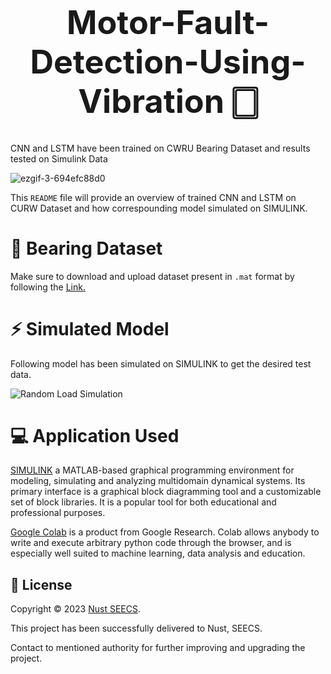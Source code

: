 

<h1 align="center" style="font-size: 52px;" > Motor-Fault-Detection-Using-Vibration 🀆 </h1>

CNN and LSTM have been trained on CWRU Bearing Dataset and results tested on Simulink Data

![ezgif-3-694efc88d0](https://github.com/fsaad06/Motor-Fault-Detection-Using-Vibration/assets/120924743/2fd5ca40-bf32-4533-9da6-3de66756e836)


This `README` file will provide an overview of trained CNN and LSTM on CURW Dataset and how correspounding model simulated on SIMULINK.


# 🚀 Bearing Dataset 

Make sure to download and upload dataset present in `.mat` format by following the [Link.](https://engineering.case.edu/bearingdatacenter/download-data-file)


# ⚡ Simulated Model 

  Following model has been simulated on SIMULINK to get the desired test data.
  
![Random Load Simulation](https://github.com/fsaad06/Motor-Fault-Detection-Using-Vibration/assets/120924743/8e807e5c-d7ee-4725-85f5-a5a2c1fabf50)

 

# 💻 Application Used
  [SIMULINK](https://www.mathworks.com/products/simulink.html#:~:text=Simulink%20is%20a%20block%20diagram,and%20deploy%20without%20writing%20code.) a MATLAB-based graphical programming environment for modeling, simulating and analyzing multidomain dynamical systems. Its primary interface is a graphical block diagramming tool and a customizable set of block libraries. It is a popular tool for both educational and professional purposes.

  [Google Colab](https://research.google.com/colaboratory/) is a product from Google Research. Colab allows anybody to write and execute arbitrary python code through the browser, and is especially well suited to machine learning, data analysis and education.

## 📝 License

Copyright © 2023 [Nust SEECS](https://seecs.nust.edu.pk/).

This project has been successfully delivered to Nust, SEECS.

Contact to mentioned authority for further improving and upgrading the project.



